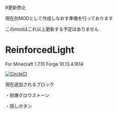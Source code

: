 #更新停止

現在別MODとして作成しなおす準備を行っております

このmodはこれ以上更新する予定はありません


# ReinforcedLight
 For Minecraft 1.7.10 Forge 10.13.4.1614


[![CircleCI](https://circleci.com/gh/maa123/ReinforcedLight.svg?style=svg)](https://circleci.com/gh/maa123/ReinforcedLight)



現在追加されるブロック

・耐爆グロウストーン

・隠しボタン

